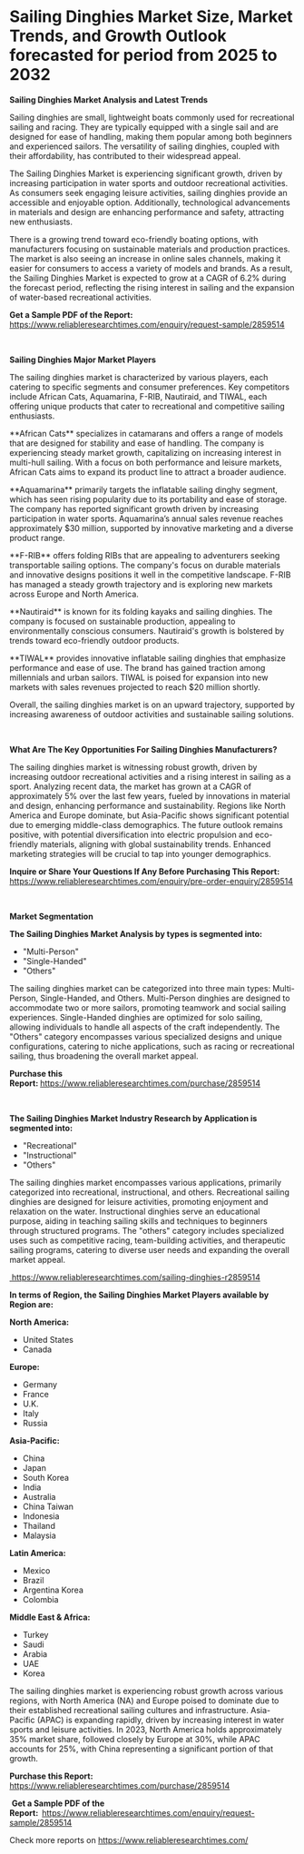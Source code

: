 <p><h1>Sailing Dinghies Market Size, Market Trends, and Growth Outlook forecasted for period from 2025 to 2032</h1></p><p><strong>Sailing Dinghies Market Analysis and Latest Trends</strong></p>
<p><p>Sailing dinghies are small, lightweight boats commonly used for recreational sailing and racing. They are typically equipped with a single sail and are designed for ease of handling, making them popular among both beginners and experienced sailors. The versatility of sailing dinghies, coupled with their affordability, has contributed to their widespread appeal.</p><p>The Sailing Dinghies Market is experiencing significant growth, driven by increasing participation in water sports and outdoor recreational activities. As consumers seek engaging leisure activities, sailing dinghies provide an accessible and enjoyable option. Additionally, technological advancements in materials and design are enhancing performance and safety, attracting new enthusiasts. </p><p>There is a growing trend toward eco-friendly boating options, with manufacturers focusing on sustainable materials and production practices. The market is also seeing an increase in online sales channels, making it easier for consumers to access a variety of models and brands. As a result, the Sailing Dinghies Market is expected to grow at a CAGR of 6.2% during the forecast period, reflecting the rising interest in sailing and the expansion of water-based recreational activities.</p></p>
<p><strong>Get a Sample PDF of the Report:&nbsp;</strong> <a href="https://www.reliableresearchtimes.com/enquiry/request-sample/2859514?utm_campaign=2792&utm_medium=2&utm_source=Github&utm_content=ia&utm_term=12032025&utm_id=sailing-dinghies">https://www.reliableresearchtimes.com/enquiry/request-sample/2859514</a></p>
<p>&nbsp;</p>
<p><strong>Sailing Dinghies Major Market Players</strong></p>
<p><p>The sailing dinghies market is characterized by various players, each catering to specific segments and consumer preferences. Key competitors include African Cats, Aquamarina, F-RIB, Nautiraid, and TIWAL, each offering unique products that cater to recreational and competitive sailing enthusiasts.</p><p>**African Cats** specializes in catamarans and offers a range of models that are designed for stability and ease of handling. The company is experiencing steady market growth, capitalizing on increasing interest in multi-hull sailing. With a focus on both performance and leisure markets, African Cats aims to expand its product line to attract a broader audience.</p><p>**Aquamarina** primarily targets the inflatable sailing dinghy segment, which has seen rising popularity due to its portability and ease of storage. The company has reported significant growth driven by increasing participation in water sports. Aquamarina’s annual sales revenue reaches approximately $30 million, supported by innovative marketing and a diverse product range.</p><p>**F-RIB** offers folding RIBs that are appealing to adventurers seeking transportable sailing options. The company's focus on durable materials and innovative designs positions it well in the competitive landscape. F-RIB has managed a steady growth trajectory and is exploring new markets across Europe and North America.</p><p>**Nautiraid** is known for its folding kayaks and sailing dinghies. The company is focused on sustainable production, appealing to environmentally conscious consumers. Nautiraid's growth is bolstered by trends toward eco-friendly outdoor products.</p><p>**TIWAL** provides innovative inflatable sailing dinghies that emphasize performance and ease of use. The brand has gained traction among millennials and urban sailors. TIWAL is poised for expansion into new markets with sales revenues projected to reach $20 million shortly.</p><p>Overall, the sailing dinghies market is on an upward trajectory, supported by increasing awareness of outdoor activities and sustainable sailing solutions.</p></p>
<p>&nbsp;</p>
<p><strong>What Are The Key Opportunities For Sailing Dinghies Manufacturers?</strong></p>
<p><p>The sailing dinghies market is witnessing robust growth, driven by increasing outdoor recreational activities and a rising interest in sailing as a sport. Analyzing recent data, the market has grown at a CAGR of approximately 5% over the last few years, fueled by innovations in material and design, enhancing performance and sustainability. Regions like North America and Europe dominate, but Asia-Pacific shows significant potential due to emerging middle-class demographics. The future outlook remains positive, with potential diversification into electric propulsion and eco-friendly materials, aligning with global sustainability trends. Enhanced marketing strategies will be crucial to tap into younger demographics.</p></p>
<p><strong>Inquire or Share Your Questions If Any Before Purchasing This Report:</strong> <a href="https://www.reliableresearchtimes.com/enquiry/pre-order-enquiry/2859514?utm_campaign=2792&utm_medium=2&utm_source=Github&utm_content=ia&utm_term=12032025&utm_id=sailing-dinghies">https://www.reliableresearchtimes.com/enquiry/pre-order-enquiry/2859514</a></p>
<p>&nbsp;</p>
<p><strong>Market Segmentation</strong></p>
<p><strong>The Sailing Dinghies Market Analysis by types is segmented into:</strong></p>
<p><ul><li>"Multi-Person"</li><li>"Single-Handed"</li><li>"Others"</li></ul></p>
<p><p>The sailing dinghies market can be categorized into three main types: Multi-Person, Single-Handed, and Others. Multi-Person dinghies are designed to accommodate two or more sailors, promoting teamwork and social sailing experiences. Single-Handed dinghies are optimized for solo sailing, allowing individuals to handle all aspects of the craft independently. The "Others" category encompasses various specialized designs and unique configurations, catering to niche applications, such as racing or recreational sailing, thus broadening the overall market appeal.</p></p>
<p><strong>Purchase this Report:&nbsp;</strong><a href="https://www.reliableresearchtimes.com/purchase/2859514?utm_campaign=2792&utm_medium=2&utm_source=Github&utm_content=ia&utm_term=12032025&utm_id=sailing-dinghies">https://www.reliableresearchtimes.com/purchase/2859514</a></p>
<p>&nbsp;</p>
<p><strong>The Sailing Dinghies Market Industry Research by Application is segmented into:</strong></p>
<p><ul><li>"Recreational"</li><li>"Instructional"</li><li>"Others"</li></ul></p>
<p><p>The sailing dinghies market encompasses various applications, primarily categorized into recreational, instructional, and others. Recreational sailing dinghies are designed for leisure activities, promoting enjoyment and relaxation on the water. Instructional dinghies serve an educational purpose, aiding in teaching sailing skills and techniques to beginners through structured programs. The "others" category includes specialized uses such as competitive racing, team-building activities, and therapeutic sailing programs, catering to diverse user needs and expanding the overall market appeal.</p></p>
<p><a href="https://www.reliableresearchtimes.com/sailing-dinghies-r2859514?utm_campaign=2792&utm_medium=2&utm_source=Github&utm_content=ia&utm_term=12032025&utm_id=sailing-dinghies">&nbsp;https://www.reliableresearchtimes.com/sailing-dinghies-r2859514</a></p>
<p><strong>In terms of Region, the Sailing Dinghies Market Players available by Region are:</strong></p>
<p>
    <p> <strong> North America: </strong>
        <ul>
            <li>United States</li>
            <li>Canada</li>
        </ul>
        </p> 
    <p> <strong> Europe: </strong>
        <ul>
            <li>Germany</li>
            <li>France</li>
            <li>U.K.</li>
            <li>Italy</li>
            <li>Russia</li>
        </ul>
        </p> 
    <p> <strong> Asia-Pacific: </strong>
        <ul>
            <li>China</li>
            <li>Japan</li>
            <li>South Korea</li>
            <li>India</li>
            <li>Australia</li>
            <li>China Taiwan</li>
            <li>Indonesia</li>
            <li>Thailand</li>
            <li>Malaysia</li>
        </ul>
        </p> 
    <p> <strong> Latin America: </strong>
        <ul>
            <li>Mexico</li>
            <li>Brazil</li>
            <li>Argentina Korea</li>
            <li>Colombia</li>
        </ul>
        </p> 
    <p> <strong> Middle East & Africa: </strong>
        <ul>
            <li>Turkey</li>
            <li>Saudi</li>
            <li>Arabia</li>
            <li>UAE</li>
            <li>Korea</li>
        </ul>
    </p>
    </p>
<p><p>The sailing dinghies market is experiencing robust growth across various regions, with North America (NA) and Europe poised to dominate due to their established recreational sailing cultures and infrastructure. Asia-Pacific (APAC) is expanding rapidly, driven by increasing interest in water sports and leisure activities. In 2023, North America holds approximately 35% market share, followed closely by Europe at 30%, while APAC accounts for 25%, with China representing a significant portion of that growth.</p></p>
<p><strong>Purchase this Report: </strong><a href="https://www.reliableresearchtimes.com/purchase/2859514?utm_campaign=2792&utm_medium=2&utm_source=Github&utm_content=ia&utm_term=12032025&utm_id=sailing-dinghies">https://www.reliableresearchtimes.com/purchase/2859514</a></p>
<p>&nbsp;<strong>Get a Sample PDF of the Report:&nbsp;&nbsp;</strong><a href="https://www.reliableresearchtimes.com/enquiry/request-sample/2859514?utm_campaign=2792&utm_medium=2&utm_source=Github&utm_content=ia&utm_term=12032025&utm_id=sailing-dinghies">https://www.reliableresearchtimes.com/enquiry/request-sample/2859514</a></p>
<p><strong></strong></p>
<p>Check more reports on <a href="https://www.reliableresearchtimes.com/?utm_campaign=2792&utm_medium=2&utm_source=Github&utm_content=ia&utm_term=12032025&utm_id=sailing-dinghies">https://www.reliableresearchtimes.com/</a></p>